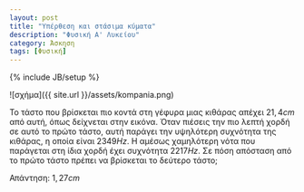 ```yaml
---
layout: post
title: "Υπέρθεση και στάσιμα κύματα"
description: "Φυσική Α' Λυκείου"
category: Άσκηση
tags: [Φυσική]
---
```

{% include JB/setup %}




![σχήμα]({{ site.url }}/assets/kompania.png) 

Το τάστο που βρίσκεται πιο κοντά στη γέφυρα μιας κιθάρας απέχει $21,4cm$ από αυτή, όπως δείχνεται στην εικόνα. Όταν πιέσεις την πιο λεπτή χορδή σε αυτό το πρώτο τάστο, αυτή παράγει την υψηλότερη συχνότητα της κιθάρας, η οποία είναι $2349 Hz$. Η αμέσως χαμηλότερη νότα που παράγεται στη ίδια χορδή έχει συχνότητα $2217 Hz$. Σε πόση απόσταση από το πρώτο τάστο πρέπει να βρίσκεται το δεύτερο τάστο;

Απάντηση: $1,27 cm$